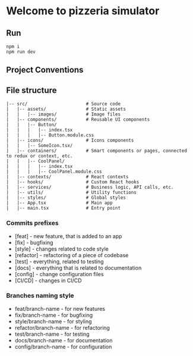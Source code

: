 # Welcome to pizzeria simulator

## Run

```text
npm i
npm run dev
```

## Project Conventions

## File structure

```text
|-- src/                      # Source code
|   |-- assets/               # Static assets 
|   |   |-- images/           # Image files
|   |-- components/           # Reusable UI components 
|   |   |-- Button/
|   |   |   |-- index.tsx  
|   |   |   |-- Button.module.css 
|   |-- icons/                # Icons components
|   |   |-- SomeIcon.tsx/
|   |-- containers/           # Smart components or pages, connected to redux or context, etc.
|   |   |-- CoolPanel/
|   |   |   |-- index.tsx  
|   |   |   |-- CoolPanel.module.css 
|   |-- contexts/             # React contexts 
|   |-- hooks/                # Custom React hooks
|   |-- services/             # Business logic, API calls, etc.
|   |-- utils/                # Utility functions
|   |-- styles/               # Global styles
|   |-- App.tsx               # Main app 
|   |-- main.tsx              # Entry point
```

### Commits prefixes

- [feat] - new feature, that is added to an app
- [fix] - bugfixing
- [style] - changes related to code style
- [refactor] - refactoring of a piece of codebase
- [test] - everything, related to testing
- [docs] - everything that is related to documentation
- [config] - change configuration files
- [CI/CD] - changes in CI/CD

### Branches naming style

- feat/branch-name - for new features
- fix/branch-name - for bugfixing
- style/branch-name - for styling
- refactor/branch-name - for refactoring
- test/branch-name - for testing
- docs/branch-name - for documentation
- config/branch-name - for configuration
